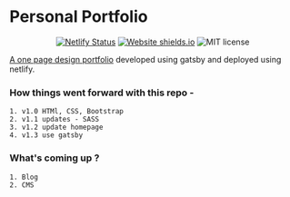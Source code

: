 # Personal Portfolio

<center>

[![Netlify Status](https://api.netlify.com/api/v1/badges/f39ca315-423b-4bb0-985b-4d1f1ad66123/deploy-status)](https://app.netlify.com/sites/karthikmenon/deploys) 
[![Website shields.io](https://img.shields.io/website-up-down-green-red/http/shields.io.svg)](http://shields.io/)
![MIT license](https://img.shields.io/badge/License-MIT-blue.svg)

</center>

[A one page design portfolio](https://www.arpangupta.vercel.app/) developed using gatsby and deployed using netlify.


### How things went forward with this repo - 

    1. v1.0 HTMl, CSS, Bootstrap
    2. v1.1 updates - SASS
    3. v1.2 update homepage
    4. v1.3 use gatsby

### What's coming up ? 

    1. Blog
    2. CMS